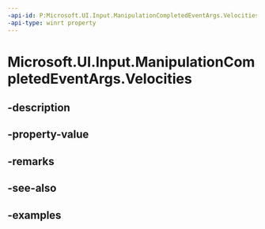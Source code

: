 ```yaml
---
-api-id: P:Microsoft.UI.Input.ManipulationCompletedEventArgs.Velocities
-api-type: winrt property
---
```


# Microsoft.UI.Input.ManipulationCompletedEventArgs.Velocities

<!--
public Microsoft.UI.Input.ManipulationVelocities Velocities { get; }
-->


## -description

## -property-value

## -remarks

## -see-also

## -examples


